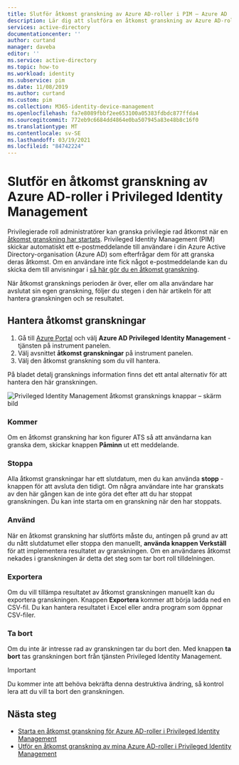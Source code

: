 ```yaml
---
title: Slutför åtkomst granskning av Azure AD-roller i PIM – Azure AD | Microsoft Docs
description: Lär dig att slutföra en åtkomst granskning av Azure AD-roller i Azure AD Privileged Identity Management (PIM) och visa resultatet
services: active-directory
documentationcenter: ''
author: curtand
manager: daveba
editor: ''
ms.service: active-directory
ms.topic: how-to
ms.workload: identity
ms.subservice: pim
ms.date: 11/08/2019
ms.author: curtand
ms.custom: pim
ms.collection: M365-identity-device-management
ms.openlocfilehash: fa7e8089fbbf2ee653100a05383fdbdc877ffda4
ms.sourcegitcommit: 772eb9c6684dd4864e0ba507945a83e48b8c16f0
ms.translationtype: MT
ms.contentlocale: sv-SE
ms.lasthandoff: 03/19/2021
ms.locfileid: "84742224"
---
```

# <a name="complete-an-access-review-of-azure-ad-roles-in-privileged-identity-management"></a>Slutför en åtkomst granskning av Azure AD-roller i Privileged Identity Management

Privilegierade roll administratörer kan granska privilegie rad åtkomst när en [åtkomst granskning har startats](pim-how-to-start-security-review.md).  Privileged Identity Management (PIM) skickar automatiskt ett e-postmeddelande till användare i din Azure Active Directory-organisation (Azure AD) som efterfrågar dem för att granska deras åtkomst. Om en användare inte fick något e-postmeddelande kan du skicka dem till anvisningar i [så här gör du en åtkomst granskning](pim-how-to-perform-security-review.md).

När åtkomst gransknings perioden är över, eller om alla användare har avslutat sin egen granskning, följer du stegen i den här artikeln för att hantera granskningen och se resultatet.

## <a name="manage-access-reviews"></a>Hantera åtkomst granskningar

1. Gå till [Azure Portal](https://portal.azure.com/) och välj **Azure AD Privileged Identity Management** -tjänsten på instrument panelen.
1. Välj avsnittet **åtkomst granskningar** på instrument panelen.
1. Välj den åtkomst granskning som du vill hantera.

På bladet detalj gransknings information finns det ett antal alternativ för att hantera den här granskningen.

![Privileged Identity Management åtkomst gransknings knappar – skärm bild](./media/pim-how-to-complete-review/review-buttons.png)

### <a name="remind"></a>Kommer

Om en åtkomst granskning har kon figurer ATS så att användarna kan granska dem, skickar knappen **Påminn** ut ett meddelande.

### <a name="stop"></a>Stoppa

Alla åtkomst granskningar har ett slutdatum, men du kan använda **stopp** -knappen för att avsluta den tidigt. Om några användare inte har granskats av den här gången kan de inte göra det efter att du har stoppat granskningen. Du kan inte starta om en granskning när den har stoppats.

### <a name="apply"></a>Använd

När en åtkomst granskning har slutförts måste du, antingen på grund av att du nått slutdatumet eller stoppa den manuellt, **använda knappen Verkställ** för att implementera resultatet av granskningen. Om en användares åtkomst nekades i granskningen är detta det steg som tar bort roll tilldelningen.  

### <a name="export"></a>Exportera

Om du vill tillämpa resultatet av åtkomst granskningen manuellt kan du exportera granskningen. Knappen **Exportera** kommer att börja ladda ned en CSV-fil. Du kan hantera resultatet i Excel eller andra program som öppnar CSV-filer.

### <a name="delete"></a>Ta bort

Om du inte är intresse rad av granskningen tar du bort den. Med knappen **ta bort** tas granskningen bort från tjänsten Privileged Identity Management.

> [!IMPORTANT]
> Du kommer inte att behöva bekräfta denna destruktiva ändring, så kontrol lera att du vill ta bort den granskningen.

## <a name="next-steps"></a>Nästa steg

- [Starta en åtkomst granskning för Azure AD-roller i Privileged Identity Management](pim-how-to-start-security-review.md)
- [Utför en åtkomst granskning av mina Azure AD-roller i Privileged Identity Management](pim-how-to-perform-security-review.md)
